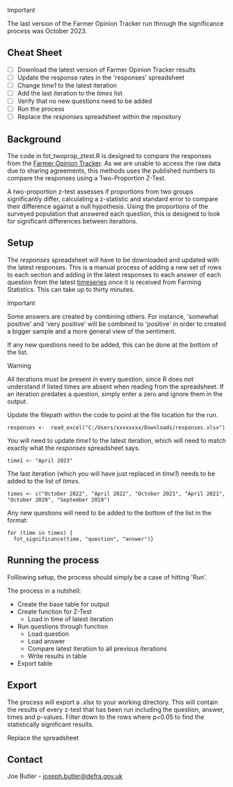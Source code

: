 > [!IMPORTANT]
> The last version of the Farmer Opinion Tracker run through the significance process was October 2023.

## Cheat Sheet
- [ ] Download the latest version of Farmer Opinion Tracker results
- [ ] Update the response rates in the 'responses' spreadsheet
- [ ] Change _time1_ to the latest iteration
- [ ] Add the last iteration to the _times_ list
- [ ] Verify that no new questions need to be added
- [ ] Run the process
- [ ] Replace the _responses_ spreadsheet within the repository

## Background

The code in fot_twoprop_ztest.R is designed to compare the responses from the [Farmer Opinion Tracker](https://www.gov.uk/government/collections/farmer-opinion-tracker). As we are unable to access the raw data due to sharing agreements, this methods uses the published numbers to compare the responses using a Two-Proportion Z-Test.

A two-proportion z-test assesses if proportions from two groups significantly differ, calculating a z-statistic and standard error to compare their difference against a null hypothesis. Using the proportions of the surveyed population that answered each question, this is designed to look for significant differences between iterations. 

## Setup

The _responses_ spreadsheet will have to be downloaded and updated with the latest responses. This is a manual process of adding a new set of rows to each section and adding in the latest responses to each answer of each question from the latest [timeseries](https://www.gov.uk/government/statistical-data-sets/farmer-opinion-tracker-for-england) once it is received from Farming Statistics. This can take up to thirty minutes.

> [!IMPORTANT]
> Some answers are created by combining others. For instance, 'somewhat positive' and 'very positive' will be combined to 'positive' in order to created a bigger sample and a more general view of the sentiment.

If any new questions need to be added, this can be done at the bottom of the list. 

> [!WARNING]
> All iterations must be present in every question, since R does not understand if listed times are absent when reading from the spreadsheet. If an iteration predates a question, simply enter a zero and ignore them in the output.

Update the filepath within the code to point at the file location for the run.
```
responses <-  read_excel("C:/Users/xxxxxxxx/Downloads/responses.xlsx")
```

You will need to update _time1_ to the latest iteration, which will need to match exactly what the _responses_ spreadsheet says.
```
time1 <- "April 2023"
```

The last iteration (which you will have just replaced in _time1_) needs to be added to the list of _times_.
```
times <- c("October 2022", "April 2022", "October 2021", "April 2021", "October 2020", "September 2019")
```

Any new questions will need to be added to the bottom of the list in the format:

```
for (time in times) {
  fot_significance(time, "question", "answer")}
```

## Running the process

Folllowing setup, the process should simply be a case of hitting 'Run'.

The process in a nutshell:

- Create the base table for output
- Create function for Z-Test
  - Load in time of latest iteration
- Run questions through function
  - Load question
  - Load answer
  - Compare latest iteration to all previous iterations
  - Write results in table
- Export table   

## Export
The process will export a .xlsx to your working directory. This will contain the results of every z-test that has been run including the question, answer, times and p-values. Filter down to the rows where p<0.05 to find the statistically significant results.

Replace the spreadsheet

## Contact

Joe Butler - joseph.butler@defra.gov.uk
